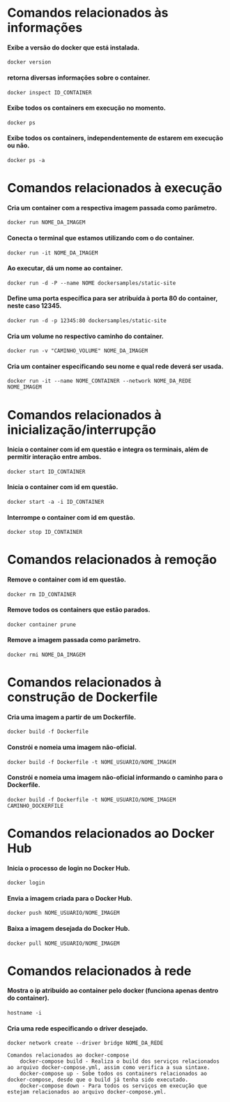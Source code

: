 # Comandos relacionados às informações
#### Exibe a versão do docker que está instalada.
```
docker version
```
#### retorna diversas informações sobre o container.
```
docker inspect ID_CONTAINER
```
#### Exibe todos os containers em execução no momento.
```
docker ps
```
#### Exibe todos os containers, independentemente de estarem em execução ou não.
```
docker ps -a
```

# Comandos relacionados à execução
#### Cria um container com a respectiva imagem passada como parâmetro.
```
docker run NOME_DA_IMAGEM
```
#### Conecta o terminal que estamos utilizando com o do container.
```
docker run -it NOME_DA_IMAGEM
```
#### Ao executar, dá um nome ao container.
```
docker run -d -P --name NOME dockersamples/static-site
```
#### Define uma porta específica para ser atribuída à porta 80 do container, neste caso 12345.
```
docker run -d -p 12345:80 dockersamples/static-site
```
#### Cria um volume no respectivo caminho do container.
```
docker run -v "CAMINHO_VOLUME" NOME_DA_IMAGEM
```
#### Cria um container especificando seu nome e qual rede deverá ser usada.
```
docker run -it --name NOME_CONTAINER --network NOME_DA_REDE NOME_IMAGEM
```

# Comandos relacionados à inicialização/interrupção
#### Inicia o container com id em questão e integra os terminais, além de permitir interação entre ambos.
```
docker start ID_CONTAINER
```
#### Inicia o container com id em questão.
```
docker start -a -i ID_CONTAINER
```
#### Interrompe o container com id em questão.
```
docker stop ID_CONTAINER
```

# Comandos relacionados à remoção
#### Remove o container com id em questão.
```
docker rm ID_CONTAINER
```
#### Remove todos os containers que estão parados.
```
docker container prune
```
#### Remove a imagem passada como parâmetro.
```
docker rmi NOME_DA_IMAGEM
```

# Comandos relacionados à construção de Dockerfile
#### Cria uma imagem a partir de um Dockerfile.
```
docker build -f Dockerfile
```
#### Constrói e nomeia uma imagem não-oficial.
```
docker build -f Dockerfile -t NOME_USUARIO/NOME_IMAGEM
```
#### Constrói e nomeia uma imagem não-oficial informando o caminho para o Dockerfile.
```
docker build -f Dockerfile -t NOME_USUARIO/NOME_IMAGEM CAMINHO_DOCKERFILE
```

# Comandos relacionados ao Docker Hub
#### Inicia o processo de login no Docker Hub.
```
docker login
```
#### Envia a imagem criada para o Docker Hub.
```
docker push NOME_USUARIO/NOME_IMAGEM
```
#### Baixa a imagem desejada do Docker Hub.
```
docker pull NOME_USUARIO/NOME_IMAGEM
```

# Comandos relacionados à rede
#### Mostra o ip atribuído ao container pelo docker (funciona apenas dentro do container).
```
hostname -i
```
#### Cria uma rede especificando o driver desejado.
```
docker network create --driver bridge NOME_DA_REDE
```

    Comandos relacionados ao docker-compose
        docker-compose build - Realiza o build dos serviços relacionados ao arquivo docker-compose.yml, assim como verifica a sua sintaxe.
        docker-compose up - Sobe todos os containers relacionados ao docker-compose, desde que o build já tenha sido executado.
        docker-compose down - Para todos os serviços em execução que estejam relacionados ao arquivo docker-compose.yml.

